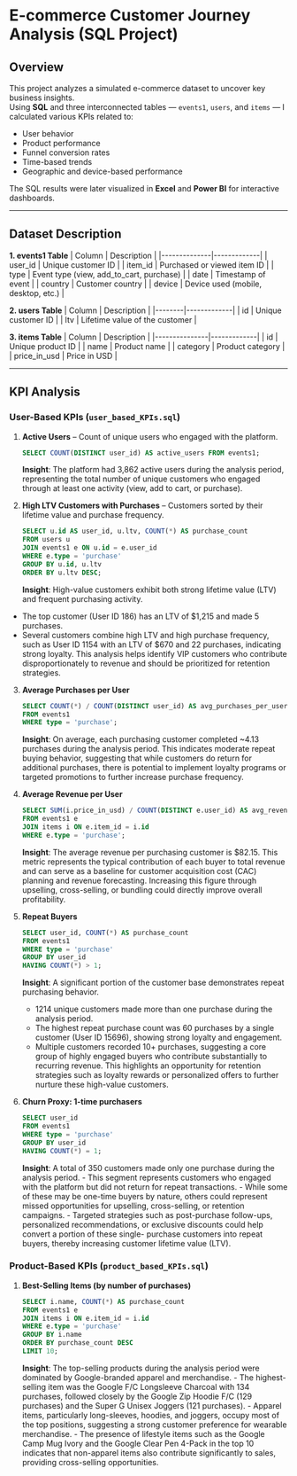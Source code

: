 # E-commerce Customer Journey Analysis (SQL Project)

## Overview
This project analyzes a simulated e-commerce dataset to uncover key business insights.  
Using **SQL** and three interconnected tables — `events1`, `users`, and `items` — I calculated various KPIs related to:
- User behavior
- Product performance
- Funnel conversion rates
- Time-based trends
- Geographic and device-based performance

The SQL results were later visualized in **Excel** and **Power BI** for interactive dashboards.

---

## Dataset Description

**1. events1 Table**
| Column       | Description |
|--------------|-------------|
| user_id      | Unique customer ID |
| item_id      | Purchased or viewed item ID |
| type         | Event type (view, add_to_cart, purchase) |
| date         | Timestamp of event |
| country      | Customer country |
| device       | Device used (mobile, desktop, etc.) |

**2. users Table**
| Column | Description |
|--------|-------------|
| id     | Unique customer ID |
| ltv    | Lifetime value of the customer |

**3. items Table**
| Column        | Description |
|---------------|-------------|
| id            | Unique product ID |
| name          | Product name |
| category      | Product category |
| price_in_usd  | Price in USD |

---

## KPI Analysis

### User-Based KPIs (`user_based_KPIs.sql`)

1. **Active Users** – Count of unique users who engaged with the platform.  
   ```sql
   SELECT COUNT(DISTINCT user_id) AS active_users FROM events1;
   ```
   **Insight**: The platform had 3,862 active users during the analysis period, representing the total number of unique customers who engaged through at least one activity      (view, add to cart, or purchase).

2. **High LTV Customers with Purchases** – Customers sorted by their lifetime value and purchase frequency.
   ```sql
   SELECT u.id AS user_id, u.ltv, COUNT(*) AS purchase_count
   FROM users u
   JOIN events1 e ON u.id = e.user_id
   WHERE e.type = 'purchase'
   GROUP BY u.id, u.ltv
   ORDER BY u.ltv DESC;
   ```
   **Insight**: High-value customers exhibit both strong lifetime value (LTV) and frequent purchasing activity.
  - The top customer (User ID 186) has an LTV of $1,215 and made 5 purchases.
  - Several customers combine high LTV and high purchase frequency, such as User ID 1154 with an LTV of $670 and 22 purchases, indicating strong loyalty.
    This analysis helps identify VIP customers who contribute disproportionately to revenue and should be prioritized for retention strategies.

3. **Average Purchases per User**
   ```sql
   SELECT COUNT(*) / COUNT(DISTINCT user_id) AS avg_purchases_per_user
   FROM events1
   WHERE type = 'purchase';
   ```
   **Insight**: On average, each purchasing customer completed ~4.13 purchases during the analysis period.
   This indicates moderate repeat buying behavior, suggesting that while customers do return for additional purchases, there is potential to implement loyalty programs or      targeted promotions to further increase purchase frequency.

4. **Average Revenue per User**
   ```sql
   SELECT SUM(i.price_in_usd) / COUNT(DISTINCT e.user_id) AS avg_revenue_per_user
   FROM events1 e
   JOIN items i ON e.item_id = i.id
   WHERE e.type = 'purchase';
   ```
   **Insight**: The average revenue per purchasing customer is $82.15.
   This metric represents the typical contribution of each buyer to total revenue and can serve as a baseline for customer acquisition cost (CAC) planning and revenue          forecasting. Increasing this figure through upselling, cross-selling, or bundling could directly improve overall profitability.

5. **Repeat Buyers**
   ```sql
   SELECT user_id, COUNT(*) AS purchase_count
   FROM events1
   WHERE type = 'purchase'
   GROUP BY user_id
   HAVING COUNT(*) > 1;
   ```
   **Insight**: A significant portion of the customer base demonstrates repeat purchasing behavior.
   - 1214 unique customers made more than one purchase during the analysis period.
   - The highest repeat purchase count was 60 purchases by a single customer (User ID 15696), showing strong loyalty and engagement.
   - Multiple customers recorded 10+ purchases, suggesting a core group of highly engaged buyers who contribute substantially to recurring revenue. This highlights an         opportunity for retention strategies such as loyalty rewards or personalized offers to further nurture these high-value customers.

6. **Churn Proxy: 1-time purchasers**
   ```sql
   SELECT user_id
   FROM events1
   WHERE type = 'purchase'
   GROUP BY user_id
   HAVING COUNT(*) = 1;
   ```
   **Insight**: A total of 350 customers made only one purchase during the analysis period.
                - This segment represents customers who engaged with the platform but did not return for repeat transactions.
                - While some of these may be one-time buyers by nature, others could represent missed opportunities for upselling, cross-selling, or retention campaigns.
                - Targeted strategies such as post-purchase follow-ups, personalized recommendations, or exclusive discounts could help convert a portion of these single-     purchase customers into repeat buyers, thereby increasing customer lifetime value (LTV).

### Product-Based KPIs (`product_based_KPIs.sql`)

1. **Best-Selling Items (by number of purchases)**  
   ```sql
   SELECT i.name, COUNT(*) AS purchase_count
   FROM events1 e
   JOIN items i ON e.item_id = i.id
   WHERE e.type = 'purchase'
   GROUP BY i.name
   ORDER BY purchase_count DESC
   LIMIT 10;
   ```
   **Insight**: The top-selling products during the analysis period were dominated by Google-branded apparel and merchandise.
                - The highest-selling item was the Google F/C Longsleeve Charcoal with 134 purchases, followed closely by the Google Zip Hoodie F/C (129 purchases) and the                   Super G Unisex Joggers (121 purchases).
                - Apparel items, particularly long-sleeves, hoodies, and joggers, occupy most of the top positions, suggesting a strong customer preference for wearable                      merchandise.
                - The presence of lifestyle items such as the Google Camp Mug Ivory and the Google Clear Pen 4-Pack in the top 10 indicates that non-apparel items also                       contribute significantly to sales, providing cross-selling opportunities.


